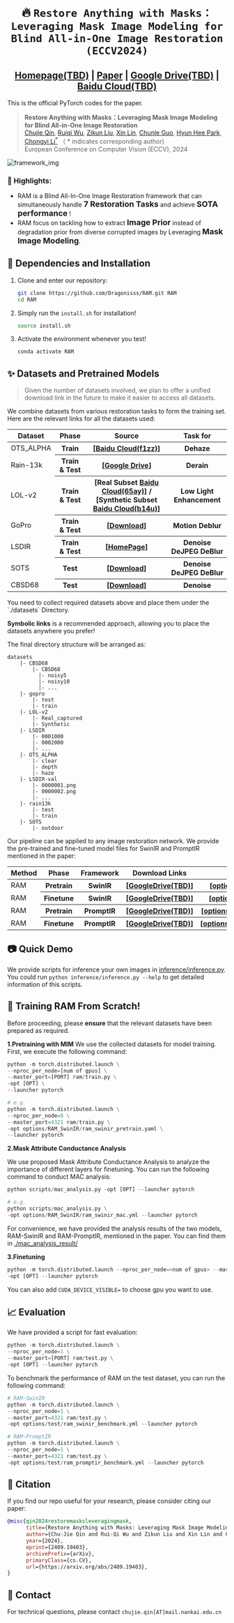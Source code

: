 # <p align=center> :fire: `Restore Anything with Masks：Leveraging Mask Image Modeling for Blind All-in-One Image Restoration (ECCV2024)`</p>
## <div align="center"><a href="">Homepage(TBD)</a> | <a href="https://arxiv.org/abs/2409.19403v1">Paper</a> | <a href="">Google Drive(TBD)</a> | <a href="">Baidu Cloud(TBD)</a>

This is the official PyTorch codes for the paper.  
>**Restore Anything with Masks：Leveraging Mask Image Modeling for Blind All-in-One Image Restoration**<br>  [Chujie Qin](https://github.com/Dragonisss), [Ruiqi Wu](https://rq-wu.github.io/), [Zikun Liu](), [Xin Lin](https://linxin0.github.io/), [Chunle Guo](https://scholar.google.com/citations?user=RZLYwR0AAAAJ&hl=en), [Hyun Hee Park](s), [Chongyi Li<sup>*</sup>](https://li-chongyi.github.io/) （ * indicates corresponding author)<br>
> European Conference on Computer Vision (ECCV), 2024

![framework_img](.assets/framework_overview.png)

### :rocket: Highlights:
- RAM is a Blind All-In-One Image Restoration framework that can simultaneously handle <b style='font-size: large'>7 Restoration Tasks</b>  and achieve <b style='font-size: large'>SOTA performance</b> !
- RAM focus on tackling how to extract <b style='font-size: large'>Image Prior</b> instead of degradation prior from diverse corrupted images by Leveraging <b style='font-size: large'>Mask Image Modeling</b>.

## :wrench: Dependencies and Installation
1. Clone and enter our repository:
    ```bash
   git clone https://github.com/Dragonisss/RAM.git RAM
   cd RAM
    ```
2. Simply run the `install.sh` for installation!
    ```sh
    source install.sh
    ```
3. Activate the environment whenever you test!
    ```bash
    conda activate RAM
    ```
## :sparkles: Datasets and Pretrained Models
> Given the number of datasets involved, we plan to offer a unified download link in the future to make it easier to access all datasets.

We combine datasets from various restoration tasks to form the training set. Here are the relevant links for all the datasets used:
<table>
<thead>
  <tr>
    <th> Dataset </th>
    <th> Phase </th>
    <th> Source </th>
    <th> Task for</th>
  </tr>
</thead>
<tbody>
  <tr>
    <td>OTS_ALPHA </td>
    <th>Train </th>
    <th> [<a href=https://pan.baidu.com/s/1wBE9wh9nXkvcJ6763CX1TA>Baidu Cloud(f1zz)</a>]</th>
    <th> Dehaze </th>
  </tr>
  <tr>
    <td> Rain-13k </td>
    <th> Train & Test </th>
    <th>[<a href='https://drive.google.com/drive/folders/1Hnnlc5kI0v9_BtfMytC2LR5VpLAFZtVe'>Google Drive</a>] </th>
    <th> Derain </th>
  </tr>
  <tr>
    <td> LOL-v2 </td>
    <th> Train & Test </th>
    <th> [Real Subset <a href=https://pan.baidu.com/share/init?surl=pQW7zq4yqU1zMRrlotxkXg>Baidu Cloud(65ay)</a>] / [Synthetic Subset <a href=https://pan.baidu.com/share/init?surl=t5OYgDgk3mQO53OXqW7QEA>Baidu Cloud(b14u)</a>] </th>
    <th> Low Light Enhancement </th>
  </tr>
  <tr>
    <td> GoPro </td>
    <th> Train & Test </th>
    <th> [<a href=https://drive.google.com/file/d/1y4wvPdOG3mojpFCHTqLgriexhbjoWVkK/view?usp=sharing>Download</a>] </th>
    <th> Motion Deblur </th>
  </tr>
    <tr>
    <td> LSDIR </td>
    <th> Train & Test </th>
    <th> [<a href=https://data.vision.ee.ethz.ch/yawli/index.html>HomePage</a>] </th>
    <th> Denoise DeJPEG DeBlur </th>
  </tr>
  </tr>
    <tr>
    <td> SOTS </td>
    <th> Test </th>
    <th> [<a href="https://www.kaggle.com/datasets/balraj98/synthetic-objective-testing-set-sots-reside?resource=download"l>Download</a>] </th>
    <th> Denoise DeJPEG DeBlur </th>
  </tr>
  </tr>
    <tr>
    <td> CBSD68 </td>
    <th> Test </th>
    <th> [<a href="https://github.com/clausmichele/CBSD68-dataset/tree/master"l>Download</a>] </th>
    <th> Denoise</th>
  </tr>
</tbody>
</table>
You need to collect required datasets above and place them under the `./datasets` Directory.

**Symbolic links** is a recommended approach, allowing you to place the datasets anywhere you prefer!

The final directory structure will be arranged as:
```
datasets
    |- CBSD68
        |- CBSD68
          |- noisy5
          |- noisy10
          |- ...
    |- gopro
        |- test
        |- train
    |- LOL-v2
        |- Real_captured
        |- Synthetic
    |- LSDIR
        |- 0001000
        |- 0002000
        |- ...
    |- OTS_ALPHA
        |- clear
        |- depth
        |- haze
    |- LSDIR-val
        |- 0000001.png
        |- 0000002.png
        |- ...
    |- rain13k
        |- test
        |- train
    |- SOTS
        |- outdoor
```

Our pipeline can be applied to any image restoration network. We provide the pre-trained and fine-tuned model files for SwinIR and PromptIR mentioned in the paper:
<table>
<thead>
  <tr>
    <th> Method </th>
    <th> Phase </th>
    <th> Framework </th>
    <th> Download Links </th>
    <th> Config File </th>
  </tr>
</thead>
<tbody>
  <tr>
    <td>RAM </td>
    <th> Pretrain </th>
    <th> SwinIR </th>
    <th> [<a href="">GoogleDrive(TBD)</a>] </th>
    <th> [<a href="options/RAM_SwinIR/ram_swinir_pretrain.yaml">options/RAM_SwinIR/ram_swinir_pretrain.yaml</a>] </th>
  </tr>
   <tr>
    <td>RAM </td>
    <th> Finetune </th>
    <th> SwinIR </th>
    <th> [<a href="">GoogleDrive(TBD)</a>] </th>
    <th> [<a href="options/RAM_SwinIR/ram_swinir_finetune.yaml">options/RAM_SwinIR/ram_swinir_finetune.yaml</a>] </th>
  </tr>
    <tr>
    <td>RAM </td>
    <th> Pretrain </th>
    <th> PromptIR </th>
    <th> [<a href="">GoogleDrive(TBD)</a>] </th>
    <th> [<a href="options/RAM_PromptIR/ram_promptir_pretrain.yaml">options/RAM_PromptIR/ram_promptir_pretrain.yaml</a>] </th>
  </tr>
    <tr>
    <td>RAM </td>
    <th> Finetune </th>
    <th> PromptIR </th>
    <th> [<a href="">GoogleDrive(TBD)</a>] </th>
    <th> [<a href="options/RAM_PromptIR/ram_promptir_finetune.yaml">options/RAM_PromptIR/ram_promptir_finetune.yaml</a>] </th>
  </tr>
</tbody>
</table>

## :camera: Quick Demo
We provide scripts for inference your own images in [inference/inference.py](inference/inference.py). <br/>
You could run `python inference/inference.py --help` to get detailed information of this scripts.

## :robot: Training RAM From Scratch!
Before proceeding, please **ensure** that the relevant datasets have been prepared as required.

**1.Pretraining with MIM**
We use the collected datasets for model training. First, we execute the following command:
```python
python -m torch.distributed.launch \
--nproc_per_node=[num of gpus] \
--master_port=[PORT] ram/train.py \
-opt [OPT] \
--launcher pytorch

# e.g.
python -m torch.distributed.launch \
--nproc_per_node=8 \
--master_port=4321 ram/train.py \
-opt options/RAM_SwinIR/ram_swinir_pretrain.yaml \
--launcher pytorch
```

**2.Mask Attribute Conductance Analysis**

We use proposed Mask Attribute Conductance Analysis to analyze the importance of different layers for finetuning. You can run the following command to conduct MAC analysis:
```python
python scripts/mac_analysis.py -opt [OPT] --launcher pytorch

# e.g.
python scripts/mac_analysis.py \
-opt options/RAM_SwinIR/ram_swinir_mac.yml --launcher pytorch

```
For convenience, we have provided the analysis results of the two models, RAM-SwinIR and RAM-PromptIR, mentioned in the paper. You can find them in [./mac_analysis_result/](./mac_analysis_result/)

**3.Finetuning**
```python
python -m torch.distributed.launch --nproc_per_node=<num of gpus> --master_port=4321 ram/train.py \
-opt [OPT] --launcher pytorch
```
You can also add `CUDA_DEVICE_VISIBLE=` to choose gpu you want to use.


## :chart_with_upwards_trend: Evaluation 
We have provided a script for fast evaluation:
```python
python -m torch.distributed.launch \
--nproc_per_node=1 \
--master_port=[PORT] ram/test.py \
-opt [OPT] --launcher pytorch
```
To benchmark the performance of RAM on the test dataset, you can run the following command:
```python
# RAM-SwinIR
python -m torch.distributed.launch \
--nproc_per_node=1 \
--master_port=4321 ram/test.py \
-opt options/test/ram_swinir_benchmark.yml --launcher pytorch

# RAM-PromptIR
python -m torch.distributed.launch \
--nproc_per_node=1 \
--master_port=4321 ram/test.py \
-opt options/test/ram_promptir_benchmark.yml --launcher pytorch
```
## :book: Citation

If you find our repo useful for your research, please consider citing our paper:

```bibtex
@misc{qin2024restoremasksleveragingmask,
      title={Restore Anything with Masks: Leveraging Mask Image Modeling for Blind All-in-One Image Restoration}, 
      author={Chu-Jie Qin and Rui-Qi Wu and Zikun Liu and Xin Lin and Chun-Le Guo and Hyun Hee Park and Chongyi Li},
      year={2024},
      eprint={2409.19403},
      archivePrefix={arXiv},
      primaryClass={cs.CV},
      url={https://arxiv.org/abs/2409.19403}, 
}
```

## :postbox: Contact

For technical questions, please contact `chujie.qin[AT]mail.nankai.edu.cn`